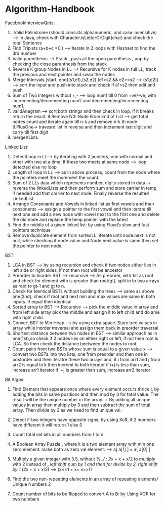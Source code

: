 # Algorithm-Handbook

FacebookInterviewQnts:
  1.  Valid Palindrome (should consists alphanumeric, and case insensitive) —> in Java, check with Character.isLetterOrDigit(char) and check the total           Sentence
  2. Find Triplets (a+b+c =0 ) —> Iterate in 2 loops with Hashset to find the 3rd number 
  3. Valid parenthesis —> Stack , push all the open parenthesis , pop by checking the close parenthesis from the stack
  4. Reverse K group Nodes in LL —> Recursive for K nodes in full LL, track the previous and next pointer and swap the nodes
  5. Merge Intervals (start, end)(s1,e1),(s2,e2) (e1>s2 && e2>=s2 —> (s1,e2)) —>  sort the input and push into stack and check if e1>s2 then edit and push
  6. Sum of Two Integers without +,- --> loop num1 till 0 from +ve/-ve, with incrementing/decrementing num2 and decrementing/incrementing num1.
  7. validAnagram --> sort both strings and then check in loop, if it breaks return the result.
  8.Remove Nth Node From End of List --> get total nodes count and iterate again till n-k and remove n-k th node
  9.PlusOne-> travesre list in reverse and then increment last digit and carry till first digit 
  10. mergeKLists 
 
Linked List:
 1. DetectLoop in LL--> by iterating with 2 pointers, one with normal and other with two at a time, if these two meets at same node --> loop detected else no loop 
 2. Length of loop in LL --> as in above process, count from the node where the pointers meet the increment the count.
 3. Sum of 2 LLs data which represents number, digits stored in data--> reverse the linkedLists and then perform sum and store carrier in temp, if needed add that        carrier to next node. Finally reverse the resulted LinkedList.
 4. Arrange Consonants and Vowels  in linked list as first vowels and then consonents --> 
                  assign a pointer to the first vowel and then iterate till next one and
                  add a new node with vowel next to the first one and 
                  delete the old node and
                  replace the temp pointer with the latest
5. Find the middle of a given linked list: by using Floyd’s slow and fast pointers technique
6. Remove duplicate element from sortedLL: iterate until node.next is not null, while checking if node value and Node.next.value is same then set the pointer to next node.        

  
BST:
 1. LCA in BST --> by using recursion and check if two nodes either lies in left side or right sides, if not then root will be ancestor
 2. Preorder to Inorder BST --> recursive --> As preorder, with 1st as root and check for element with is greater than root(gt), split in to two arrays as root to gt-1 and gt to n.
 3. Check for Identical BSTs without building the trees --> same as above one(2nd), check if root and next min and max values are same in both inputs. If equal then identical.
 4. Sorted array to BST --> Recursive --> pick the middle value in array and from left side array pick the middle and assign it to left child and do ame with right child.
 5. Convert BST to Min Heap --> by using extra space. Store tree values in array while inorder traversal and assign them back in preorder traversal
 6. Shortest distance between two nodes in BST --> similar approach as in one(1st),so check if 2 nodes lies on either right or left, if not then root is LCA. So then check the distance beetween the nodes to root.
 7. Count pairs from two BSTs whose sum is equal to a given value x --> convert two BSTs into two lists, one from preorder and then one in postorder and then iteratre these two arrays and, if i from arr1 and j from arr2 is equal to k then incremt to both iterator
                       if i+j is less than sum, increase arr1 iterator
                       if i+j is greater than sum, increase arr2 iterator

Bit Algos:

 1. Find Element that appears once where every element occurs thrice
        i. by adding the bits in same positions and then mod by 3 for total value. The result will be the unique number in the array.
        ii. By adding all unique values in array then multiply by 3 and then subtract the sum of total array. Then divide by 2 as we need to find unique val.
 2. Detect if two integers have opposite signs: by using XoR, if 2 numbers have different it will return 1 else 0
 3. Count total set bits in all numbers from 1 to n
 4. A Boolean Array Puzzle , where it is a two element array with min one zero element: make both as zero val element:
        --> a[ a[1] ] = a[ a[0] ]
 5. Multiply a given Integer with 3.5, without %,*,/ : 2*x + x + x/2
        to multiply with 2 instead of *, left shift num by 1 and then for divide by 2, right shift by 1
        (2*x + x + x/2) ==> (x<<1 + x+ x>>1)
 6. Find the two non-repeating elements in an array of repeating elements/ Unique Numbers 2

 7. Count number of bits to be flipped to convert A to B: by Using XOR for two numbers
  
